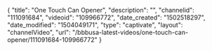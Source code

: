 {
    "title": "One Touch Can Opener",
    "description": "",
    "channelid": "111091684",
    "videoid": "109966772",
    "date_created": "1502518297",
    "date_modified": "1504049171",
    "type": "captivate",
    "layout": "channelVideo",
    "url": "\/bbbusa-latest-videos\/one-touch-can-opener\/111091684-109966772"
}